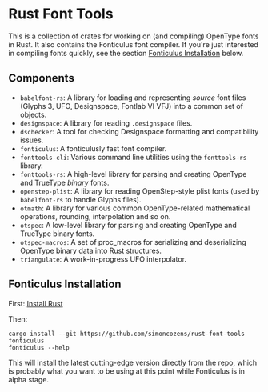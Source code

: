 # Rust Font Tools

This is a collection of crates for working on (and compiling) OpenType fonts in Rust. It also contains the Fonticulus font compiler. If you're just interested in compiling fonts quickly, see the section [Fonticulus Installation](#Fonticulus-Installation) below.

## Components

* `babelfont-rs`: A library for loading and representing *source* font files (Glyphs 3, UFO, Designspace, Fontlab VI VFJ) into a common set of objects.
* `designspace`: A library for reading `.designspace` files.
* `dschecker`: A tool for checking Designspace formatting and compatibility issues.
* `fonticulus`: A fonticulusly fast font compiler.
* `fonttools-cli`: Various command line utilities using the `fonttools-rs` library.
* `fonttools-rs`: A high-level library for parsing and creating OpenType and TrueType *binary* fonts.
* `openstep-plist`: A library for reading OpenStep-style plist fonts (used by `babelfont-rs` to handle Glyphs files).
* `otmath`: A library for various common OpenType-related mathematical operations, rounding, interpolation and so on.
* `otspec`: A low-level library for parsing and creating OpenType and TrueType binary fonts.
* `otspec-macros`: A set of proc_macros for serializing and deserializing OpenType binary data into Rust structures.
* `triangulate`: A work-in-progress UFO interpolator.

## Fonticulus Installation

First:
[Install Rust](https://doc.rust-lang.org/book/ch01-01-installation.html)

Then:
```
cargo install --git https://github.com/simoncozens/rust-font-tools fonticulus
fonticulus --help
```

This will install the latest cutting-edge version directly from the repo, which is probably what you want to be using at this point while Fonticulus is in alpha stage.
